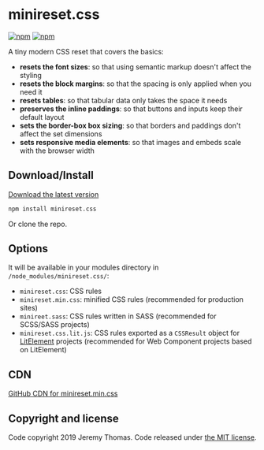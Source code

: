# minireset.css

[![npm](https://img.shields.io/npm/v/minireset.css.svg)](https://www.npmjs.com/package/minireset.css)
[![npm](https://img.shields.io/npm/dm/minireset.css.svg)](https://www.npmjs.com/package/minireset.css)

A tiny modern CSS reset that covers the basics:

* **resets the font sizes**: so that using semantic markup doesn't affect the styling
* **resets the block margins**: so that the spacing is only applied when you need it
* **resets tables**: so that tabular data only takes the space it needs
* **preserves the inline paddings**: so that buttons and inputs keep their default layout
* **sets the border-box box sizing**: so that borders and paddings don't affect the set dimensions
* **sets responsive media elements**: so that images and embeds scale with the browser width

## Download/Install

[Download the latest version](https://raw.githubusercontent.com/jgthms/minireset.css/master/minireset.min.css)

```sh
npm install minireset.css
```

Or clone the repo.

## Options
It will be available in your modules directory in `/node_modules/minireset.css/`:
* `minireset.css`: CSS rules
* `minireset.min.css`: minified CSS rules (recommended for production sites)
* `minireet.sass`: CSS rules written in SASS (recommended for SCSS/SASS projects)
* `minireset.css.lit.js`: CSS rules exported as a `CSSResult` object for [LitElement](https://lit-element.polymer-project.org/) projects (recommended for Web Component projects based on LitElement)

## CDN

[GitHub CDN for minireset.min.css](https://cdn.jsdelivr.net/gh/jgthms/minireset.css@master/minireset.min.css)

## Copyright and license

Code copyright 2019 Jeremy Thomas. Code released under [the MIT license](https://github.com/jgthms/minireset.css/blob/master/LICENSE).
